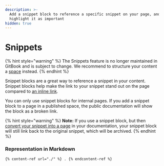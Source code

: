 ```yaml
---
description: >-
  Add a snippet block to reference a specific snippet on your page, and
  highlight it as important
hidden: true
---
```


# Snippets

{% hint style="warning" %}
The Snippets feature is no longer maintained in GitBook and is subject to change. We recommend to structure your content a [space](../content-structure/space.md) instead.
{% endhint %}

Snippet blocks are a great way to reference a snippet in your content. Snippet blocks help make the link to your snippet stand out on the page compared to [an inline link](../formatting/inline.md#relative-links).

You can only use snippet blocks for internal pages. If you add a snippet block to a page in a published space, the public documentation will show the block as a broken link.

{% hint style="warning" %}
**Note:** If you use a snippet block, but then [convert your snippet into a page](../../snippets/snippets-beta.md#convert-a-snippet-to-a-page) in your documentation, your snippet block will still link back to the original snippet, which will be archived.
{% endhint %}

### Representation in Markdown

```
{% content-ref url="./" %} . {% endcontent-ref %}
```
